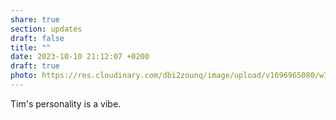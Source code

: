 ```yaml
---
share: true
section: updates
draft: false
title: ""
date: 2023-10-10 21:12:07 +0200
draft: true
photo: https://res.cloudinary.com/dbi2zounq/image/upload/v1696965080/w7l4ews0lsbr0b2yfdj4.jpg
---
```



Tim's personality is a vibe. 
